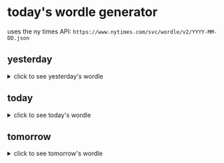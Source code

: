 # today's wordle generator

uses the ny times API: `https://www.nytimes.com/svc/wordle/v2/YYYY-MM-DD.json`

## yesterday

<details>
    <summary>click to see yesterday's wordle</summary>

    dowel

</details>

## today

<details>
    <summary>click to see today's wordle</summary>

    bicep

</details>

## tomorrow

<details>
    <summary>click to see tomorrow's wordle</summary>

    aware

</details>
